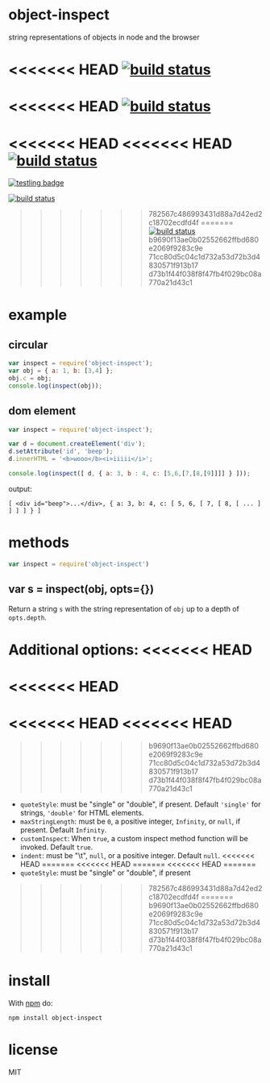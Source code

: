 # object-inspect

string representations of objects in node and the browser

<<<<<<< HEAD
[![build status](https://secure.travis-ci.com/inspect-js/object-inspect.png)](https://travis-ci.com/inspect-js/object-inspect)
=======
<<<<<<< HEAD
[![build status](https://secure.travis-ci.com/inspect-js/object-inspect.png)](https://travis-ci.com/inspect-js/object-inspect)
=======
<<<<<<< HEAD
<<<<<<< HEAD
[![build status](https://secure.travis-ci.com/inspect-js/object-inspect.png)](https://travis-ci.com/inspect-js/object-inspect)
=======
[![testling badge](https://ci.testling.com/substack/object-inspect.png)](https://ci.testling.com/substack/object-inspect)

[![build status](https://secure.travis-ci.org/substack/object-inspect.png)](http://travis-ci.org/substack/object-inspect)
>>>>>>> 782567c486993431d88a7d42ed2c18702ecdfd4f
=======
[![build status](https://secure.travis-ci.com/inspect-js/object-inspect.png)](https://travis-ci.com/inspect-js/object-inspect)
>>>>>>> b9690f13ae0b02552662ffbd680e2069f9283c9e
>>>>>>> 71cc80d5c04c1d732a53d72b3d4830571f913b17
>>>>>>> d73b1f44f038f8f47fb4f029bc08a770a21d43c1

# example

## circular

``` js
var inspect = require('object-inspect');
var obj = { a: 1, b: [3,4] };
obj.c = obj;
console.log(inspect(obj));
```

## dom element

``` js
var inspect = require('object-inspect');

var d = document.createElement('div');
d.setAttribute('id', 'beep');
d.innerHTML = '<b>wooo</b><i>iiiii</i>';

console.log(inspect([ d, { a: 3, b : 4, c: [5,6,[7,[8,[9]]]] } ]));
```

output:

```
[ <div id="beep">...</div>, { a: 3, b: 4, c: [ 5, 6, [ 7, [ 8, [ ... ] ] ] ] } ]
```

# methods

``` js
var inspect = require('object-inspect')
```

## var s = inspect(obj, opts={})

Return a string `s` with the string representation of `obj` up to a depth of `opts.depth`.

Additional options:
<<<<<<< HEAD
=======
<<<<<<< HEAD
=======
<<<<<<< HEAD
<<<<<<< HEAD
=======
>>>>>>> b9690f13ae0b02552662ffbd680e2069f9283c9e
>>>>>>> 71cc80d5c04c1d732a53d72b3d4830571f913b17
>>>>>>> d73b1f44f038f8f47fb4f029bc08a770a21d43c1
  - `quoteStyle`: must be "single" or "double", if present. Default `'single'` for strings, `'double'` for HTML elements.
  - `maxStringLength`: must be `0`, a positive integer, `Infinity`, or `null`, if present. Default `Infinity`.
  - `customInspect`: When `true`, a custom inspect method function will be invoked. Default `true`.
  - `indent`: must be "\t", `null`, or a positive integer. Default `null`.
<<<<<<< HEAD
=======
<<<<<<< HEAD
=======
<<<<<<< HEAD
=======
  - `quoteStyle`: must be "single" or "double", if present
>>>>>>> 782567c486993431d88a7d42ed2c18702ecdfd4f
=======
>>>>>>> b9690f13ae0b02552662ffbd680e2069f9283c9e
>>>>>>> 71cc80d5c04c1d732a53d72b3d4830571f913b17
>>>>>>> d73b1f44f038f8f47fb4f029bc08a770a21d43c1

# install

With [npm](https://npmjs.org) do:

```
npm install object-inspect
```

# license

MIT
